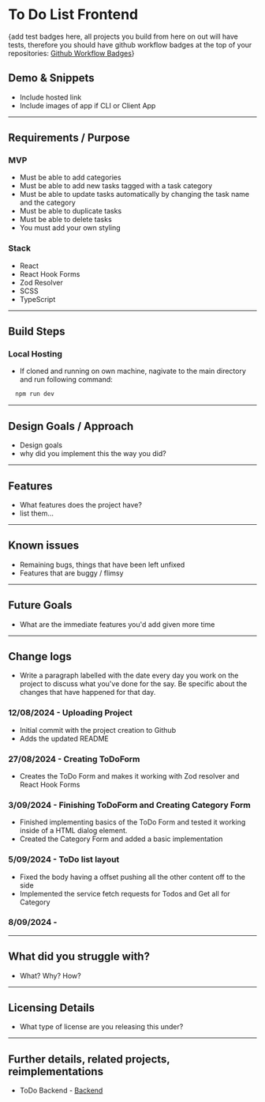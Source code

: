 # To Do List Frontend

{add test badges here, all projects you build from here on out will have tests, therefore you should have github workflow badges at the top of your repositories: [Github Workflow Badges](https://docs.github.com/en/actions/monitoring-and-troubleshooting-workflows/adding-a-workflow-status-badge)}

## Demo & Snippets

-   Include hosted link
-   Include images of app if CLI or Client App

---

## Requirements / Purpose

###  MVP
  -   Must be able to add categories
  -   Must be able to add new tasks tagged with a task category
  -   Must be able to update tasks automatically by changing the task name and the category
  -   Must be able to duplicate tasks
  -   Must be able to delete tasks
  -   You must add your own styling

###  Stack

  - React
  - React Hook Forms
  - Zod Resolver
  - SCSS
  - TypeScript


---

## Build Steps

### Local Hosting

  - If cloned and running on own machine, nagivate to the main directory and run following command:
  ```bash
    npm run dev
  ```

---

## Design Goals / Approach

-   Design goals
-   why did you implement this the way you did?

---

## Features

-   What features does the project have?
-   list them...

---

## Known issues

-   Remaining bugs, things that have been left unfixed
-   Features that are buggy / flimsy

---

## Future Goals

-   What are the immediate features you'd add given more time

---

## Change logs

-   Write a paragraph labelled with the date every day you work on the project to discuss what you've done for the say. Be specific about the changes that have happened for that day.

### 12/08/2024 - Uploading Project

-   Initial commit with the project creation to Github
-   Adds the updated README

### 27/08/2024 - Creating ToDoForm

-   Creates the ToDo Form and makes it working with Zod resolver and React Hook Forms

### 3/09/2024 - Finishing ToDoForm and Creating Category Form

-   Finished implementing basics of the ToDo Form and tested it working inside of a HTML dialog element.
-   Created the Category Form and added a basic implementation

### 5/09/2024 - ToDo list layout

-   Fixed the body having a offset pushing all the other content off to the side
-   Implemented the service fetch requests for Todos and Get all for Category

### 8/09/2024 - 


---

## What did you struggle with?

-   What? Why? How?

---

## Licensing Details

-   What type of license are you releasing this under?

---

## Further details, related projects, reimplementations

-   ToDo Backend - [Backend](https://github.com/Avocado955/todolist-backend)